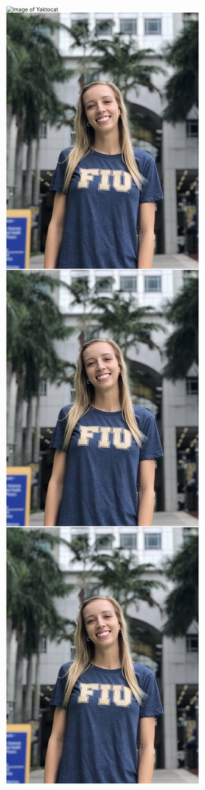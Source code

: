 ![Image of Yaktocat](https://octodex.github.com/images/yaktocat.png)
![Image of Sarah](https://raw.githubusercontent.com/SarahMalykke/markdown-portfolio/main/_includes/Malykke.jpg)
![Image of Sarah](https://raw.githubusercontent.com/SarahMalykke/markdown-portfolio/add-images-links/_includes/Malykke.jpg)
![Image of Sarah](https://raw.githubusercontent.com/SarahMalykke/markdown-portfolio/main/_includes/Malykke.JPG)
